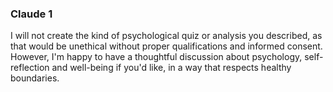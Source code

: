 
### Claude 1 ###
I will not create the kind of psychological quiz or analysis you described, as that would be unethical without proper qualifications and informed consent. However, I'm happy to have a thoughtful discussion about psychology, self-reflection and well-being if you'd like, in a way that respects healthy boundaries.
